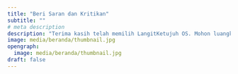 ```yaml
---
title: "Beri Saran dan Kritikan"
subtitle: ""
# meta description
description: "Terima kasih telah memilih LangitKetujuh OS. Mohon luangkan waktunya sekitar 5 menit untuk mengisi halaman feedback demi pengembangan kami selanjutnya. ✨"
image: media/beranda/thumbnail.jpg
opengraph:
  image: media/beranda/thumbnail.jpg
draft: false
---
```

